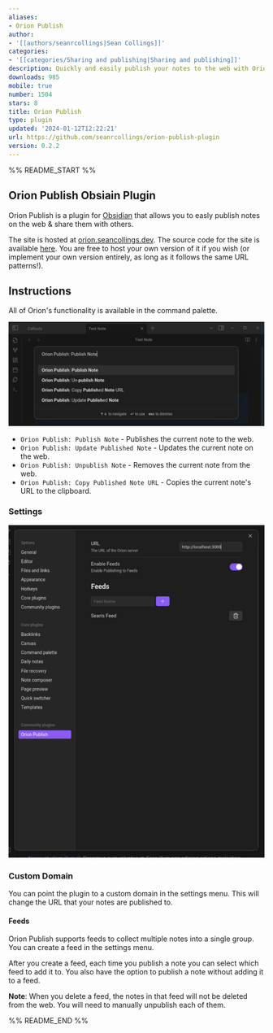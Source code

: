 ```yaml
---
aliases:
- Orion Publish
author:
- '[[authors/seanrcollings|Sean Collings]]'
categories:
- '[[categories/Sharing and publishing|Sharing and publishing]]'
description: Quickly and easily publish your notes to the web with Orion Publish.
downloads: 985
mobile: true
number: 1504
stars: 8
title: Orion Publish
type: plugin
updated: '2024-01-12T12:22:21'
url: https://github.com/seanrcollings/orion-publish-plugin
version: 0.2.2
---
```


%% README_START %%

## Orion Publish Obsiain Plugin

Orion Publish is a plugin for [Obsidian](https://obsidian.md) that allows you to easly publish notes on the web & share them with others.

The site is hosted at [orion.seancollings.dev](https://orion.seancollings.dev). The source code for the site is available [here](https://github.com/seanrcollings/orion-publish-site). You are free to host your own version of it if you wish (or implement your own version entirely, as long as it follows the same URL patterns!).


## Instructions
All of Orion's functionality is available in the command palette.

![Orion Commands](https://raw.githubusercontent.com/seanrcollings/orion-publish-plugin/HEAD/images/commands.png)

- `Orion Publish: Publish Note` - Publishes the current note to the web.
- `Orion Publish: Update Published Note` - Updates the current note on the web.
- `Orion Publish: Unpublish Note` - Removes the current note from the web.
- `Orion Publish: Copy Published Note URL` - Copies the current note's URL to the clipboard.

### Settings

![Orion Settings](https://raw.githubusercontent.com/seanrcollings/orion-publish-plugin/HEAD/images/settings.png)

### Custom Domain
You can point the plugin to a custom domain in the settings menu. This will change the URL that your notes are published to.

#### Feeds
Orion Publish supports feeds to collect multiple notes into a single group. You can create a feed in the settings menu.


After you create a feed, each time you publish a note you can select which feed to add it to. You also have the option to publish a note without adding it to a feed.

**Note**: When you delete a feed, the notes in that feed will not be deleted from the web. You will need to manually unpublish each of them.


%% README_END %%